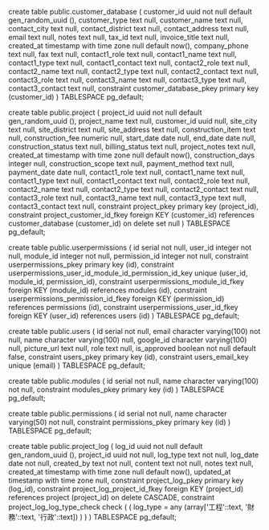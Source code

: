 create table public.customer_database (
  customer_id uuid not null default gen_random_uuid (),
  customer_type text null,
  customer_name text null,
  contact_city text null,
  contact_district text null,
  contact_address text null,
  email text null,
  notes text null,
  tax_id text null,
  invoice_title text null,
  created_at timestamp with time zone null default now(),
  company_phone text null,
  fax text null,
  contact1_role text null,
  contact1_name text null,
  contact1_type text null,
  contact1_contact text null,
  contact2_role text null,
  contact2_name text null,
  contact2_type text null,
  contact2_contact text null,
  contact3_role text null,
  contact3_name text null,
  contact3_type text null,
  contact3_contact text null,
  constraint customer_database_pkey primary key (customer_id)
) TABLESPACE pg_default;

create table public.project (
  project_id uuid not null default gen_random_uuid (),
  project_name text null,
  customer_id uuid null,
  site_city text null,
  site_district text null,
  site_address text null,
  construction_item text null,
  construction_fee numeric null,
  start_date date null,
  end_date date null,
  construction_status text null,
  billing_status text null,
  project_notes text null,
  created_at timestamp with time zone null default now(),
  construction_days integer null,
  construction_scope text null,
  payment_method text null,
  payment_date date null,
  contact1_role text null,
  contact1_name text null,
  contact1_type text null,
  contact1_contact text null,
  contact2_role text null,
  contact2_name text null,
  contact2_type text null,
  contact2_contact text null,
  contact3_role text null,
  contact3_name text null,
  contact3_type text null,
  contact3_contact text null,
  constraint project_pkey primary key (project_id),
  constraint project_customer_id_fkey foreign KEY (customer_id) references customer_database (customer_id) on delete set null
) TABLESPACE pg_default;

create table public.userpermissions (
  id serial not null,
  user_id integer not null,
  module_id integer not null,
  permission_id integer not null,
  constraint userpermissions_pkey primary key (id),
  constraint userpermissions_user_id_module_id_permission_id_key unique (user_id, module_id, permission_id),
  constraint userpermissions_module_id_fkey foreign KEY (module_id) references modules (id),
  constraint userpermissions_permission_id_fkey foreign KEY (permission_id) references permissions (id),
  constraint userpermissions_user_id_fkey foreign KEY (user_id) references users (id)
) TABLESPACE pg_default;

create table public.users (
  id serial not null,
  email character varying(100) not null,
  name character varying(100) null,
  google_id character varying(100) null,
  picture_url text null,
  role text null,
  is_approved boolean not null default false,
  constraint users_pkey primary key (id),
  constraint users_email_key unique (email)
) TABLESPACE pg_default;

create table public.modules (
  id serial not null,
  name character varying(100) not null,
  constraint modules_pkey primary key (id)
) TABLESPACE pg_default;

create table public.permissions (
  id serial not null,
  name character varying(50) not null,
  constraint permissions_pkey primary key (id)
) TABLESPACE pg_default;

create table public.project_log (
  log_id uuid not null default gen_random_uuid (),
  project_id uuid not null,
  log_type text not null,
  log_date date not null,
  created_by text not null,
  content text not null,
  notes text null,
  created_at timestamp with time zone null default now(),
  updated_at timestamp with time zone null,
  constraint project_log_pkey primary key (log_id),
  constraint project_log_project_id_fkey foreign KEY (project_id) references project (project_id) on delete CASCADE,
  constraint project_log_log_type_check check (
    (
      log_type = any (array['工程'::text, '財務'::text, '行政'::text])
    )
  )
) TABLESPACE pg_default;